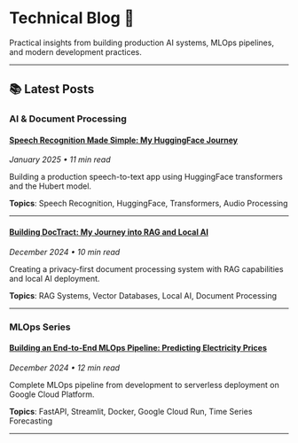 # Technical Blog 📝

Practical insights from building production AI systems, MLOps pipelines, and modern development practices.

---

## 📚 **Latest Posts**

### **AI & Document Processing**

#### [Speech Recognition Made Simple: My HuggingFace Journey](speech2text-journey.md)
*January 2025 • 11 min read*

Building a production speech-to-text app using HuggingFace transformers and the Hubert model.

**Topics**: Speech Recognition, HuggingFace, Transformers, Audio Processing

---

#### [Building DocTract: My Journey into RAG and Local AI](doctract-rag-journey.md)
*December 2024 • 10 min read*

Creating a privacy-first document processing system with RAG capabilities and local AI deployment.

**Topics**: RAG Systems, Vector Databases, Local AI, Document Processing

---

### **MLOps Series**

#### [Building an End-to-End MLOps Pipeline: Predicting Electricity Prices](energy-price-forecasting-mlops.md)
*December 2024 • 12 min read*

Complete MLOps pipeline from development to serverless deployment on Google Cloud Platform.

**Topics**: FastAPI, Streamlit, Docker, Google Cloud Run, Time Series Forecasting

---
